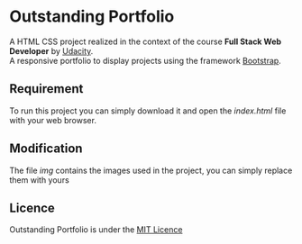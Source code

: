 # Outstanding Portfolio

A HTML CSS project realized in the context of the course **Full Stack Web Developer** by [Udacity](https://udacity.com).   
A responsive portfolio to display projects using the framework [Bootstrap](http://getbootstrap.com/).  

## Requirement
To run this project you can simply download it and open the *index.html* file with your web browser.

## Modification
The file *img* contains the images used in the project, you can simply replace them with yours

## Licence
Outstanding Portfolio is under the [MIT Licence](https://choosealicense.com/licenses/mit/)


